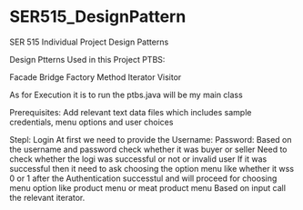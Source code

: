 # SER515_DesignPattern
SER 515 Individual Project Design Patterns

Design Ptterns Used in this Project PTBS:

Facade
Bridge
Factory Method
Iterator
Visitor

As for Execution it is to run the ptbs.java will be my main class


Prerequisites:
Add relevant text data files which includes sample credentials, menu options and user choices

Stepl: Login
At first we need to provide the 
Username:
Password:
Based on the username and password check whether it was buyer or seller
Need to check whether the logi was successful or not or invalid user
If it was successful then it need to ask choosing the option menu like whether it wss 0 or 1
after the Authentication successtul and will proceed for choosing menu option
like product menu or meat product menu
Based on input call the relevant iterator.
